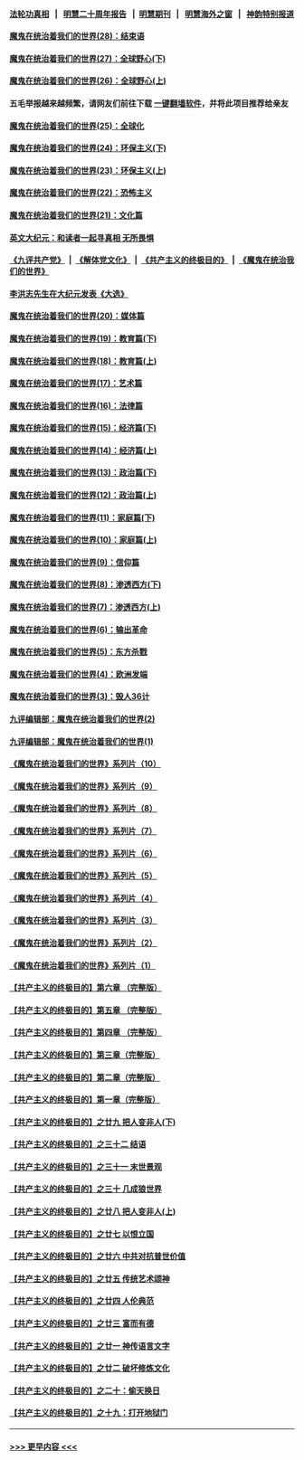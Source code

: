 #### [法轮功真相](https://github.com/gfw-breaker/truth/blob/master/README.md?t=0) &nbsp;&nbsp;|&nbsp;&nbsp; [明慧二十周年报告](https://github.com/gfw-breaker/mh-reports/blob/master/README.md?t=0) &nbsp;&nbsp;|&nbsp;&nbsp;[明慧期刊](https://github.com/gfw-breaker/mh-qikan) &nbsp;&nbsp;|&nbsp;&nbsp; [明慧海外之窗](https://github.com/gfw-breaker/mh-news/blob/master/README.md?t=0) &nbsp;&nbsp;|&nbsp;&nbsp; [神韵特别报道](https://github.com/gfw-breaker/mh-news/blob/master/shenyun.md?t=0)
#### [魔鬼在统治着我们的世界(28)：结束语](../pages/nsc422/n10936246.md?t=07182301) 
#### [魔鬼在统治着我们的世界(27)：全球野心(下)](../pages/nsc422/n10928319.md?t=07182301) 
#### [魔鬼在统治着我们的世界(26)：全球野心(上)](../pages/nsc422/n10900318.md?t=07182301) 
#### 五毛举报越来越频繁，请网友们前往下载 [一键翻墙软件](https://github.com/gfw-breaker/ssr-accounts)，并将此项目推荐给亲友
#### [魔鬼在统治着我们的世界(25)：全球化](../pages/nsc422/n10788205.md?t=07182301) 
#### [魔鬼在统治着我们的世界(24)：环保主义(下)](../pages/nsc422/n10695307.md?t=07182301) 
#### [魔鬼在统治着我们的世界(23)：环保主义(上)](../pages/nsc422/n10688613.md?t=07182301) 
#### [魔鬼在统治着我们的世界(22)：恐怖主义](../pages/nsc422/n10614727.md?t=07182301) 
#### [魔鬼在统治着我们的世界(21)：文化篇](../pages/nsc422/n10597706.md?t=07182301) 
#### [英文大纪元：和读者一起寻真相 无所畏惧](../pages/nsc422/n12542027.md?t=07182301) 
#### [《九评共产党》](https://github.com/begood0513/9ping.md/blob/master/README.md) &nbsp;|&nbsp; [《解体党文化》](../../../../jtdwh.md/blob/master/README.md)  &nbsp;|&nbsp; [《共产主义的终极目的》](../../../../gczydzjmd.md/blob/master/README.md) &nbsp;|&nbsp; [《魔鬼在统治我们的世界》](../../../../mgztzwmdsj.md/blob/master/README.md) 
#### [李洪志先生在大纪元发表《大选》](../pages/nsc422/n12534746.md?t=07182301) 
#### [魔鬼在统治着我们的世界(20)：媒体篇](../pages/nsc422/n10586579.md?t=07182301) 
#### [魔鬼在统治着我们的世界(19)：教育篇(下)](../pages/nsc422/n10564808.md?t=07182301) 
#### [魔鬼在统治着我们的世界(18)：教育篇(上)](../pages/nsc422/n10526970.md?t=07182301) 
#### [魔鬼在统治着我们的世界(17)：艺术篇](../pages/nsc422/n10499093.md?t=07182301) 
#### [魔鬼在统治着我们的世界(16)：法律篇](../pages/nsc422/n10485969.md?t=07182301) 
#### [魔鬼在统治着我们的世界(15)：经济篇(下)](../pages/nsc422/n10469975.md?t=07182301) 
#### [魔鬼在统治着我们的世界(14)：经济篇(上)](../pages/nsc422/n10457370.md?t=07182301) 
#### [魔鬼在统治着我们的世界(13)：政治篇(下)](../pages/nsc422/n10448270.md?t=07182301) 
#### [魔鬼在统治着我们的世界(12)：政治篇(上)](../pages/nsc422/n10444576.md?t=07182301) 
#### [魔鬼在统治着我们的世界(11)：家庭篇(下)](../pages/nsc422/n10440961.md?t=07182301) 
#### [魔鬼在统治着我们的世界(10)：家庭篇(上)](../pages/nsc422/n10435448.md?t=07182301) 
#### [魔鬼在统治着我们的世界(9)：信仰篇](../pages/nsc422/n10432159.md?t=07182301) 
#### [魔鬼在统治着我们的世界(8)：渗透西方(下)](../pages/nsc422/n10429603.md?t=07182301) 
#### [魔鬼在统治着我们的世界(7)：渗透西方(上)](../pages/nsc422/n10426013.md?t=07182301) 
#### [魔鬼在统治着我们的世界(6)：输出革命](../pages/nsc422/n10421536.md?t=07182301) 
#### [魔鬼在统治着我们的世界(5)：东方杀戮](../pages/nsc422/n10417707.md?t=07182301) 
#### [魔鬼在统治着我们的世界(4)：欧洲发端](../pages/nsc422/n10414890.md?t=07182301) 
#### [魔鬼在统治着我们的世界(3)：毁人36计](../pages/nsc422/n10411583.md?t=07182301) 
#### [九评编辑部：魔鬼在统治着我们的世界(2)](../pages/nsc422/n10410036.md?t=07182301) 
#### [九评编辑部：魔鬼在统治着我们的世界(1)](../pages/nsc422/n10406825.md?t=07182301) 
#### [《魔鬼在统治着我们的世界》系列片（10）](../pages/nsc422/n12292670.md?t=07182301) 
#### [《魔鬼在统治着我们的世界》系列片（9）](../pages/nsc422/n12290859.md?t=07182301) 
#### [《魔鬼在统治着我们的世界》系列片（8）](../pages/nsc422/n12287445.md?t=07182301) 
#### [《魔鬼在统治着我们的世界》系列片（7）](../pages/nsc422/n12283425.md?t=07182301) 
#### [《魔鬼在统治着我们的世界》系列片（6）](../pages/nsc422/n12282314.md?t=07182301) 
#### [《魔鬼在统治着我们的世界》系列片（5）](../pages/nsc422/n12281419.md?t=07182301) 
#### [《魔鬼在统治着我们的世界》系列片（4）](../pages/nsc422/n12274024.md?t=07182301) 
#### [《魔鬼在统治着我们的世界》系列片（3）](../pages/nsc422/n12271322.md?t=07182301) 
#### [《魔鬼在统治着我们的世界》系列片（2）](../pages/nsc422/n12269049.md?t=07182301) 
#### [《魔鬼在统治着我们的世界》系列片（1）](../pages/nsc422/n12267575.md?t=07182301) 
#### [【共产主义的终极目的】第六章 （完整版）](../pages/nsc422/n11428913.md?t=07182301) 
#### [【共产主义的终极目的】第五章 （完整版）](../pages/nsc422/n11428912.md?t=07182301) 
#### [【共产主义的终极目的】第四章 （完整版）](../pages/nsc422/n11428907.md?t=07182301) 
#### [【共产主义的终极目的】第三章（完整版）](../pages/nsc422/n11428848.md?t=07182301) 
#### [【共产主义的终极目的】第二章（完整版）](../pages/nsc422/n11428831.md?t=07182301) 
#### [【共产主义的终极目的】第一章（完整版）](../pages/nsc422/n11417651.md?t=07182301) 
#### [【共产主义的终极目的】之廿九 把人变非人(下)](../pages/nsc422/n11344140.md?t=07182301) 
#### [【共产主义的终极目的】之三十二 结语](../pages/nsc422/n11360535.md?t=07182301) 
#### [【共产主义的终极目的】之三十一 末世景观](../pages/nsc422/n11351129.md?t=07182301) 
#### [【共产主义的终极目的】之三十 几成狼世界](../pages/nsc422/n11348280.md?t=07182301) 
#### [【共产主义的终极目的】之廿八 把人变非人(上)](../pages/nsc422/n11340492.md?t=07182301) 
#### [【共产主义的终极目的】之廿七 以恨立国](../pages/nsc422/n11336944.md?t=07182301) 
#### [【共产主义的终极目的】之廿六 中共对抗普世价值](../pages/nsc422/n11324785.md?t=07182301) 
#### [【共产主义的终极目的】之廿五 传统艺术颂神](../pages/nsc422/n11296396.md?t=07182301) 
#### [【共产主义的终极目的】之廿四 人伦典范](../pages/nsc422/n11296397.md?t=07182301) 
#### [【共产主义的终极目的】之廿三 富而有德](../pages/nsc422/n11283598.md?t=07182301) 
#### [【共产主义的终极目的】之廿一 神传语言文字](../pages/nsc422/n11263265.md?t=07182301) 
#### [【共产主义的终极目的】之廿二 破坏修炼文化](../pages/nsc422/n11245728.md?t=07182301) 
#### [【共产主义的终极目的】之二十：偷天换日](../pages/nsc422/n11238846.md?t=07182301) 
#### [【共产主义的终极目的】之十九：打开地狱门](../pages/nsc422/n11206376.md?t=07182301) 

----
#### [ >>> 更早内容 <<< ](../indexes/nsc422-earlier.md)
